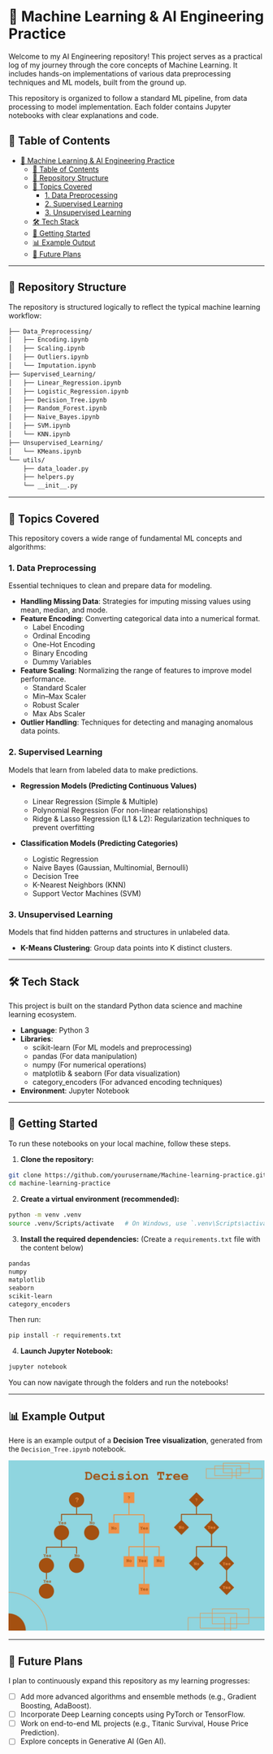 # 🤖 Machine Learning & AI Engineering Practice

Welcome to my AI Engineering repository! This project serves as a practical log of my journey through the core concepts of Machine Learning. It includes hands-on implementations of various data preprocessing techniques and ML models, built from the ground up.

This repository is organized to follow a standard ML pipeline, from data processing to model implementation. Each folder contains Jupyter notebooks with clear explanations and code.

## 📜 Table of Contents
- [🤖 Machine Learning \& AI Engineering Practice](#-machine-learning--ai-engineering-practice)
  - [📜 Table of Contents](#-table-of-contents)
  - [📂 Repository Structure](#-repository-structure)
  - [📘 Topics Covered](#-topics-covered)
    - [1. Data Preprocessing](#1-data-preprocessing)
    - [2. Supervised Learning](#2-supervised-learning)
    - [3. Unsupervised Learning](#3-unsupervised-learning)
  - [🛠 Tech Stack](#-tech-stack)
  - [🚀 Getting Started](#-getting-started)
  - [📊 Example Output](#-example-output)
  - [🔮 Future Plans](#-future-plans)

---

## 📂 Repository Structure

The repository is structured logically to reflect the typical machine learning workflow:

```bash
├── Data_Preprocessing/
│   ├── Encoding.ipynb
│   ├── Scaling.ipynb
│   ├── Outliers.ipynb
│   └── Imputation.ipynb
├── Supervised_Learning/
│   ├── Linear_Regression.ipynb
│   ├── Logistic_Regression.ipynb
│   ├── Decision_Tree.ipynb
│   ├── Random_Forest.ipynb
│   ├── Naive_Bayes.ipynb
│   ├── SVM.ipynb
│   └── KNN.ipynb
├── Unsupervised_Learning/
│   └── KMeans.ipynb
└── utils/
    ├── data_loader.py
    ├── helpers.py
    └── __init__.py
```

---

## 📘 Topics Covered

This repository covers a wide range of fundamental ML concepts and algorithms:

### 1. Data Preprocessing
Essential techniques to clean and prepare data for modeling.
- **Handling Missing Data**: Strategies for imputing missing values using mean, median, and mode.
- **Feature Encoding**: Converting categorical data into a numerical format.
  - Label Encoding
  - Ordinal Encoding
  - One-Hot Encoding
  - Binary Encoding
  - Dummy Variables
- **Feature Scaling**: Normalizing the range of features to improve model performance.
  - Standard Scaler
  - Min–Max Scaler
  - Robust Scaler
  - Max Abs Scaler
- **Outlier Handling**: Techniques for detecting and managing anomalous data points.

### 2. Supervised Learning
Models that learn from labeled data to make predictions.
- **Regression Models (Predicting Continuous Values)**
  - Linear Regression (Simple & Multiple)
  - Polynomial Regression (For non-linear relationships)
  - Ridge & Lasso Regression (L1 & L2): Regularization techniques to prevent overfitting

- **Classification Models (Predicting Categories)**
  - Logistic Regression
  - Naive Bayes (Gaussian, Multinomial, Bernoulli)
  - Decision Tree
  - K-Nearest Neighbors (KNN)
  - Support Vector Machines (SVM)

### 3. Unsupervised Learning
Models that find hidden patterns and structures in unlabeled data.
- **K-Means Clustering**: Group data points into K distinct clusters.

---

## 🛠 Tech Stack

This project is built on the standard Python data science and machine learning ecosystem.
- **Language**: Python 3
- **Libraries**:  
  - scikit-learn (For ML models and preprocessing)  
  - pandas (For data manipulation)  
  - numpy (For numerical operations)  
  - matplotlib & seaborn (For data visualization)  
  - category_encoders (For advanced encoding techniques)
- **Environment**: Jupyter Notebook

---

## 🚀 Getting Started

To run these notebooks on your local machine, follow these steps.

1. **Clone the repository:**
```bash
git clone https://github.com/yourusername/Machine-learning-practice.git
cd machine-learning-practice
```

2. **Create a virtual environment (recommended):**
```bash
python -m venv .venv
source .venv/Scripts/activate   # On Windows, use `.venv\Scripts\activate`
```

3. **Install the required dependencies:**
(Create a `requirements.txt` file with the content below)
```
pandas
numpy
matplotlib
seaborn
scikit-learn
category_encoders
```

Then run:
```bash
pip install -r requirements.txt
```

4. **Launch Jupyter Notebook:**
```bash
jupyter notebook
```

You can now navigate through the folders and run the notebooks!

---

## 📊 Example Output

Here is an example output of a **Decision Tree visualization**, generated from the `Decision_Tree.ipynb` notebook.

![Decision Tree](assets/licensed-image.jfif)

---

## 🔮 Future Plans

I plan to continuously expand this repository as my learning progresses:
- [ ] Add more advanced algorithms and ensemble methods (e.g., Gradient Boosting, AdaBoost).
- [ ] Incorporate Deep Learning concepts using PyTorch or TensorFlow.
- [ ] Work on end-to-end ML projects (e.g., Titanic Survival, House Price Prediction).
- [ ] Explore concepts in Generative AI (Gen AI).
